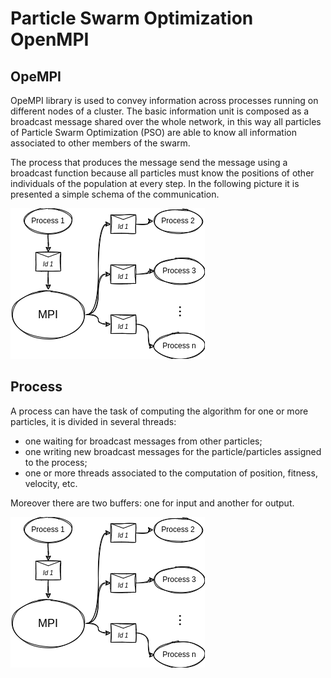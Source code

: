 # Particle Swarm Optimization OpenMPI

## OpeMPI
OpeMPI library is used to convey information across processes running on different nodes of a cluster. The basic information unit is composed as a broadcast message shared over the whole network, in this way all particles of Particle Swarm Optimization (PSO) are able to know all information associated to other members of the swarm.

The process that produces the message send the message using a broadcast function because all particles must know the positions of other individuals of the population at every step. In the following picture it is presented a simple schema of the communication.

![Communication schema](./images/communication_schema.png)

## Process
A process can have the task of computing the algorithm for one or more particles, it is divided in several threads:

* one waiting for broadcast messages from other particles;
* one writing new broadcast messages for the particle/particles assigned to the process;
* one or more threads associated to the computation of position, fitness, velocity, etc.

Moreover there are two buffers: one for input and another for output.

![Execution schema](./images/communication_schema.png)
